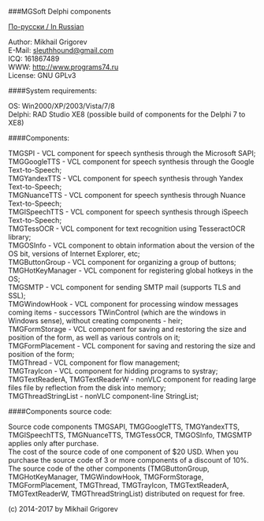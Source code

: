 ###MGSoft Delphi components

[По-русски / In Russian](README.ru.md)

Author:		Mikhail Grigorev<br>
E-Mail:		sleuthhound@gmail.com<br>
ICQ:		161867489<br>
WWW:		http://www.programs74.ru<br>
License:	GNU GPLv3<br>

####System requirements:

OS:		Win2000/XP/2003/Vista/7/8<br>
Delphi:		RAD Studio XE8 (possible build of components for the Delphi 7 to XE8)<br>

####Components:

TMGSPI - VCL component for speech synthesis through the Microsoft SAPI;<br>
TMGGoogleTTS - VCL component for speech synthesis through the Google Text-to-Speech;<br>
TMGYandexTTS - VCL component for speech synthesis through Yandex Text-to-Speech;<br>
TMGNuanceTTS - VCL component for speech synthesis through Nuance Text-to-Speech;<br>
TMGISpeechTTS - VCL component for speech synthesis through iSpeech Text-to-Speech;<br>
TMGTessOCR - VCL component for text recognition using TesseractOCR library;<br>
TMGOSInfo - VCL component to obtain information about the version of the OS bit, versions of Internet Explorer, etc;<br>
TMGButtonGroup - VCL component for organizing a group of buttons;<br>
TMGHotKeyManager - VCL component for registering global hotkeys in the OS;<br>
TMGSMTP - VCL component for sending SMTP mail (supports TLS and SSL);<br>
TMGWindowHook - VCL component for processing window messages coming items - successors TWinControl (which are the windows in Windows sense), without creating components - heir;<br>
TMGFormStorage - VCL component for saving and restoring the size and position of the form, as well as various controls on it;<br>
TMGFormPlacement - VCL component for saving and restoring the size and position of the form;<br>
TMGThread - VCL component for flow management;<br>
TMGTrayIcon - VCL component for hidding programs to systray;<br>
TMGTextReaderA, TMGTextReaderW - nonVLC component for reading large files file by reflection from the disk into memory;<br>
TMGThreadStringList - nonVLC component-line StringList;<br>

####Components source code:

Source code components TMGSAPI, TMGGoogleTTS, TMGYandexTTS, TMGISpeechTTS, TMGNuanceTTS, TMGTessOCR, TMGOSInfo, TMGSMTP applies only after purchase.<br>
The cost of the source code of one component of $20 USD. When you purchase the source code of 3 or more components of a discount of 10%.<br>
The source code of the other components (TMGButtonGroup, TMGHotKeyManager, TMGWindowHook, TMGFormStorage, TMGFormPlacement, TMGThread, TMGTrayIcon, TMGTextReaderA, TMGTextReaderW, TMGThreadStringList) distributed on request for free.<br>

(c) 2014-2017 by Mikhail Grigorev
